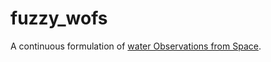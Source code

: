 # fuzzy_wofs

A continuous formulation of [water Observations from Space](https://github.com/GeoscienceAustralia/wofs).
